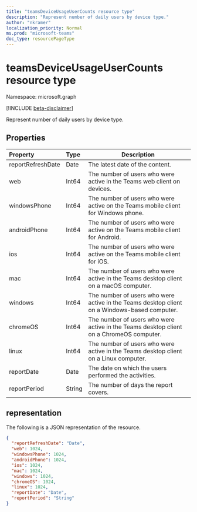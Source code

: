 ```yaml
---
title: "teamsDeviceUsageUserCounts resource type"
description: "Represent number of daily users by device type."
author: "nkramer"
localization_priority: Normal
ms.prod: "microsoft-teams"
doc_type: resourcePageType
---
```


# teamsDeviceUsageUserCounts resource type

Namespace: microsoft.graph

[!INCLUDE [beta-disclaimer](../../includes/beta-disclaimer.md)]

Represent number of daily users by device type.

## Properties

| Property          | Type   | Description                                                  |
| :---------------- | :----- | ------------------------------------------------------------ |
| reportRefreshDate | Date   | The latest date of the content.                              |
| web               | Int64  | The number of users who were active in the Teams web client on devices. |
| windowsPhone      | Int64  | The number of users who were active on the Teams mobile client for Windows phone. |
| androidPhone      | Int64  | The number of users who were active on the Teams mobile client for Android. |
| ios               | Int64  | The number of users who were active on the Teams mobile client for iOS. |
| mac               | Int64  | The number of users who were active in the Teams desktop client on a macOS computer. |
| windows           | Int64  | The number of users who were active in the Teams desktop client on a Windows-based computer. |
| chromeOS          | Int64  | The number of users who were active in the Teams desktop client on a ChromeOS computer. |
| linux             | Int64  | The number of users who were active in the Teams desktop client on a Linux computer. |
| reportDate        | Date   | The date on which the users performed the activities.        |
| reportPeriod      | String | The number of days the report covers.                        |

## representation

The following is a JSON representation of the resource.

<!-- {
  "blockType": "resource",
  "@odata.type": "microsoft.graph.teamsDeviceUsageUserCounts"
} -->

```json
{
  "reportRefreshDate": "Date", 
  "web": 1024, 
  "windowsPhone": 1024, 
  "androidPhone": 1024, 
  "ios": 1024, 
  "mac": 1024, 
  "windows": 1024, 
  "chromeOS": 1024, 
  "linux": 1024, 
  "reportDate": "Date", 
  "reportPeriod": "String"
}
```


